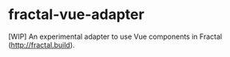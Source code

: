 # fractal-vue-adapter
[WIP] An experimental adapter to use Vue components in Fractal (http://fractal.build).

